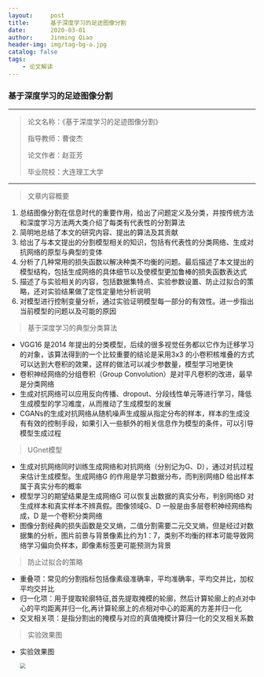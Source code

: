 ```yaml
---
layout:     post
title:      基于深度学习的足迹图像分割
date:       2020-03-01
author:     Jinming Qiao
header-img: img/tag-bg-o.jpg
catalog: false
tags:
    - 论文解读
---
```



### 基于深度学习的足迹图像分割

---

> 论文名称：《基于深度学习的足迹图像分割》
>
> 指导教师：曹俊杰
>
> 论文作者：赵亚芳
>
> 毕业院校：大连理工大学

---



> 文章内容概要

1. 总结图像分割在信息时代的重要作用，给出了问题定义及分类，并按传统方法和深度学习方法两大类介绍了每类有代表性的分割算法
2. 简明地总结了本文的研究内容、提出的算法及其贡献
3. 给出了与本文提出的分割模型相关的知识，包括有代表性的分类网络、生成对抗网络的原型与典型的变体
4. 分析了几种常用的损失函数以解决种类不均衡的问题。最后描述了本文提出的模型结构，包括生成网络的具体细节以及使模型更加鲁棒的损失函数表达式
5. 描述了与实验相关的内容，包括数据集特点、实验参数设置、防止过拟合的策略，还对实验结果做了定性定量地分析说明
6. 对模型进行控制变量分析，通过实验证明模型每一部分的有效性。进一步指出当前模型的问题以及可能的原因



> 基于深度学习的典型分类算法

- VGG16 是2014 年提出的分类模型，后续的很多视觉任务都以它作为迁移学习的对象，该算法得到的一个比较重要的结论是采用3x3 的小卷积核堆叠的方式可以达到大卷积的效果，这样的做法可以减少参数量，模型学习地更快
- 卷积神经网络的分组卷积（Group Convolution）是对平凡卷积的改进，最早是分类网络
- 生成对抗网络可以应用反向传播、dropout、分段线性单元等进行学习，降低生成模型的学习难度，从而推动了生成模型的发展
- CGANs的生成对抗网络从随机噪声生成服从指定分布的样本，样本的生成没有有效的控制手段，如果引入一些额外的相关信息作为模型的条件，可以引导模型生成过程



> UGnet模型

- 生成对抗网络同时训练生成网络和对抗网络（分别记为G、D），通过对抗过程来估计生成模型。生成网络G 的作用是学习数据分布，而判别网络D 给出样本属于真实分布的概率
- 模型学习的期望结果是生成网络G 可以恢复出数据的真实分布，判别网络D 对生成样本和真实样本不辨真假。图像领域G、D 一般是由多层卷积神经网络构成，D 是一个卷积分类网络
- 图像分割经典的损失函数是交叉熵，二值分割需要二元交叉熵，但是经过对数据集的分析，图片前景与背景像素比约为1：7，类别不均衡的样本可能导致网络学习偏向负样本，即像素标签更可能预测为背景



> 防止过拟合的策略

- 重叠项：常见的分割指标包括像素级准确率，平均准确率，平均交并比，加权平均交并比
- 归一化项：用于提取轮廓特征,首先提取掩模的轮廓，然后计算轮廓上的点对中心的平均距离并归一化,再计算轮廓上的点相对中心的距离的方差并归一化
- 交叉相关项：是指分割出的掩模与对应的真值掩模计算归一化的交叉相关系数



> 实验效果图

- 实验效果图

  <img src="https://qiaojinming.github.io/pic\039_实验效果图.png" style="zoom: 67%;" />